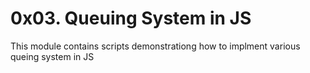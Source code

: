 # 0x03. Queuing System in JS

This module contains scripts demonstrationg how to implment various queing
system in JS